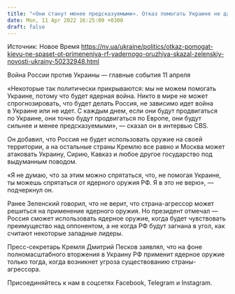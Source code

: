 ```yaml
---
title: "«Они станут менее предсказуемыми». Отказ помогать Украине не дает гарантий, что РФ не применит ядерное оружие — Зеленский"
date: Mon, 11 Apr 2022 16:25:00 +0300
draft: false
---
```

Источник: Новое Время https://nv.ua/ukraine/politics/otkaz-pomogat-kievu-ne-spaset-ot-primeneniya-rf-yadernogo-oruzhiya-skazal-zelenskiy-novosti-ukrainy-50232948.html


Война России против Украины — главные события 11 апреля

«Некоторые так политически прикрываются: мы не можем помогать Украине, потому что будет ядерная война. Никто в мире не может спрогнозировать, что будет делать Россия, не зависимо идет война в Украине или не идет. С каждым днем, если они будут продвигаться по Украине, они точно будут продвигаться по Европе, они будут сильнее и менее предсказуемыми», — сказал он в интервью CBS. 

Он добавил, что Россия не будет использовать оружие на своей территории, а на остальные страны Кремлю все равно и Москва может атаковать Украину, Сирию, Кавказ и любое другое государство под выдуманным поводом. 

 «Я не думаю, что за этим можно спрятаться, что, не помогая Украине, ты можешь спрятаться от ядерного оружия РФ. Я в это не верю», — подчеркнул он.

Ранее Зеленский говорил, что не верит, что страна-агрессор может решиться на применение ядерного оружия. Но президент отмечал — Россия сможет использовать ядерное оружие, когда будет чувствовать преимущество над оппонентом, а не когда РФ будут загнана в угол, как считают некоторые западные лидеры. 

Пресс-секретарь Кремля Дмитрий Песков заявлял, что на фоне полномасштабного вторжения в Украину РФ применит ядерное оружие только тогда, когда возникнет угроза существованию страны-агрессора.

Присоединяйтесь к нам в соцсетях Facebook, Telegram и Instagram.
